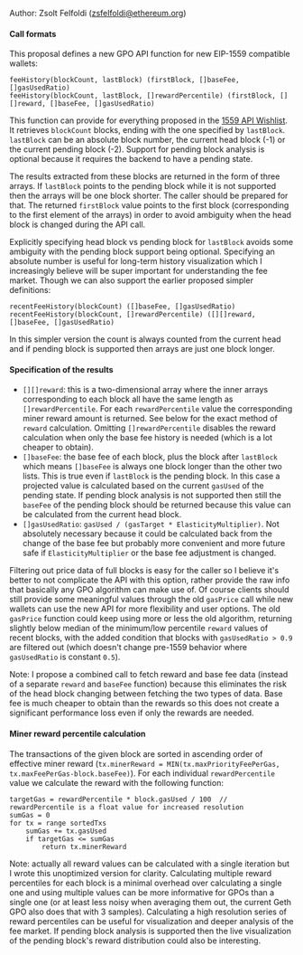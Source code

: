 Author: Zsolt Felfoldi (zsfelfoldi@ethereum.org)

#### Call formats

This proposal defines a new GPO API function for new EIP-1559 compatible wallets:

```
feeHistory(blockCount, lastBlock) (firstBlock, []baseFee, []gasUsedRatio)
feeHistory(blockCount, lastBlock, []rewardPercentile) (firstBlock, [][]reward, []baseFee, []gasUsedRatio)
```

This function can provide for everything proposed in the [1559 API Wishlist](https://hackmd.io/@timbeiko/1559-api-wishlist). It retrieves `blockCount` blocks, ending with the one specified by `lastBlock`. `lastBlock` can be an absolute block number, the current head block (-1) or the current pending block (-2). Support for pending block analysis is optional because it requires the backend to have a pending state. 

The results extracted from these blocks are returned in the form of three arrays. If `lastBlock` points to the pending block while it is not supported then the arrays will be one block shorter. The caller should be prepared for that. The returned `firstBlock` value points to the first block (corresponding to the first element of the arrays) in order to avoid ambiguity when the head block is changed during the API call.

Explicitly specifying head block vs pending block for `lastBlock` avoids some ambiguity with the pending block support being optional. Specifying an absolute number is useful for long-term history visualization which I increasingly believe will be super important for understanding the fee market. Though we can also support the earlier proposed simpler definitions:

```
recentFeeHistory(blockCount) ([]baseFee, []gasUsedRatio)
recentFeeHistory(blockCount, []rewardPercentile) ([][]reward, []baseFee, []gasUsedRatio)
```

In this simpler version the count is always counted from the current head and if pending block is supported then arrays are just one block longer.

#### Specification of the results

- `[][]reward`: this is a two-dimensional array where the inner arrays corresponding to each block all have the same length as `[]rewardPercentile`. For each `rewardPercentile` value the corresponding miner reward amount is returned. See below for the exact method of `reward` calculation. Omitting `[]rewardPercentile` disables the reward calculation when only the base fee history is needed (which is a lot cheaper to obtain).
- `[]baseFee`: the base fee of each block, plus the block after `lastBlock` which means `[]baseFee` is always one block longer than the other two lists. This is true even if `lastBlock` is the pending block. In this case a projected value is calculated based on the current `gasUsed` of the pending state. If pending block analysis is not supported then still the `baseFee` of the pending block should be returned because this value can be calculated from the current head block.
- `[]gasUsedRatio`: `gasUsed / (gasTarget * ElasticityMultiplier)`. Not absolutely necessary because it could be calculated back from the change of the base fee but probably more convenient and more future safe if `ElasticityMultiplier` or the base fee adjustment is changed.

Filtering out price data of full blocks is easy for the caller so I believe it's better to not complicate the API with this option, rather provide the raw info that basically any GPO algorithm can make use of. Of course clients should still provide some meaningful values through the old `gasPrice` call while new wallets can use the new API for more flexibility and user options. The old `gasPrice` function could keep using more or less the old algorithm, returning slightly below median of the minimum/low percentile `reward` values of recent blocks, with the added condition that blocks with `gasUsedRatio > 0.9` are filtered out (which doesn't change pre-1559 behavior where `gasUsedRatio` is constant `0.5`).

Note: I propose a combined call to fetch reward and base fee data (instead of a separate `reward` and `baseFee` function) because this eliminates the risk of the head block changing between fetching the two types of data. Base fee is much cheaper to obtain than the rewards so this does not create a significant performance loss even if only the rewards are needed.

#### Miner reward percentile calculation

The transactions of the given block are sorted in ascending order of effective miner reward (`tx.minerReward = MIN(tx.maxPriorityFeePerGas, tx.maxFeePerGas-block.baseFee)`). For each individual `rewardPercentile` value we calculate the reward with the following function:


```
targetGas = rewardPercentile * block.gasUsed / 100  // rewardPercentile is a float value for increased resolution
sumGas = 0
for tx = range sortedTxs
	sumGas += tx.gasUsed
	if targetGas <= sumGas
		return tx.minerReward
```

Note: actually all reward values can be calculated with a single iteration but I wrote this unoptimized version for clarity. Calculating multiple reward percentiles for each block is a minimal overhead over calculating a single one and using multiple values can be more informative for GPOs than a single one (or at least less noisy when averaging them out, the current Geth GPO also does that with 3 samples). Calculating a high resolution series of reward percentiles can be useful for visualization and deeper analysis of the fee market. If pending block analysis is supported then the live visualization of the pending block's reward distribution could also be interesting.

